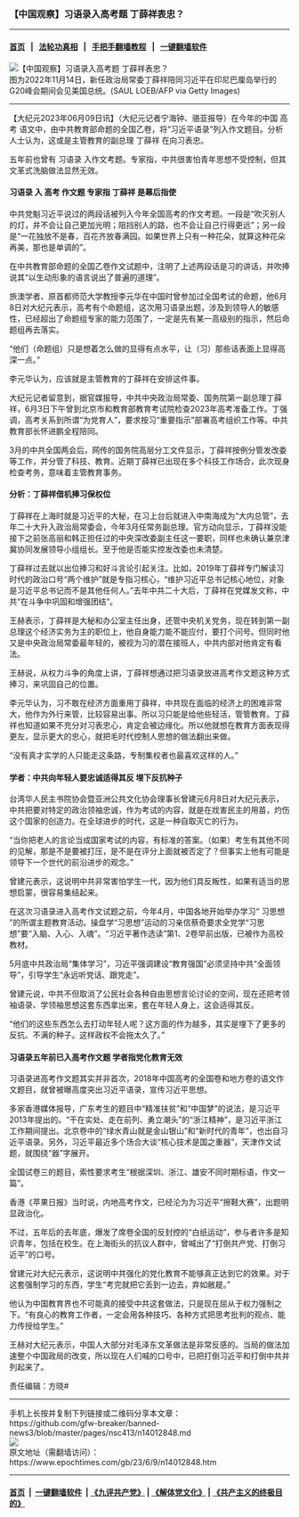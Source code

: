 ### 【中国观察】习语录入高考题 丁薛祥表忠？
------------------------

#### [首页](https://github.com/gfw-breaker/banned-news3/blob/master/README.md) &nbsp;&nbsp;|&nbsp;&nbsp; [法轮功真相](https://github.com/begood0513/basic/blob/master/README.md)  &nbsp;&nbsp;|&nbsp;&nbsp; [手把手翻墙教程](https://github.com/gfw-breaker/guides/wiki)  &nbsp;&nbsp;|&nbsp;&nbsp; [一键翻墙软件](https://github.com/gfw-breaker/nogfw/blob/master/README.md)  



<div><img alt="【中国观察】习语录入高考题 丁薛祥表忠？" class="attachment-djy_600_400 size-djy_600_400 wp-post-image" src="https://i.epochtimes.com/assets/uploads/2022/11/id13866253-GettyImages-1244770304-600x400.jpg"/>
<div class="caption">
 图为2022年11月14日，新任政治局常委丁薛祥陪同习近平在印尼巴厘岛举行的G20峰会期间会见美国总统。(SAUL LOEB/AFP via Getty Images)
</div></div><hr/>


<div><p>
 【大纪元2023年06月09日讯】（大纪元记者宁海钟、骆亚报导）在今年的中国
 <ok href="https://www.epochtimes.com/gb/tag/%E9%AB%98%E8%80%83.html">
  高考
 </ok>
 语文中，由中共教育部命题的全国乙卷，将“习近平语录”列入作文题目。分析人士认为，这或是主管教育的副总理
 <ok href="https://www.epochtimes.com/gb/tag/%E4%B8%81%E8%96%9B%E7%A5%A5.html">
  丁薛祥
 </ok>
 在向习表忠。
</p>
<p>
 五年前也曾有
 <ok href="https://www.epochtimes.com/gb/tag/%E4%B9%A0%E8%AF%AD%E5%BD%95.html">
  习语录
 </ok>
 入作文考题。专家指，中共很害怕青年思想不受控制，但其文革式洗脑做法显然无效。
</p>
<h4>
 <ok href="https://www.epochtimes.com/gb/tag/%E4%B9%A0%E8%AF%AD%E5%BD%95.html">
  习语录
 </ok>
 入
 <ok href="https://www.epochtimes.com/gb/tag/%E9%AB%98%E8%80%83.html">
  高考
 </ok>
 作文题 专家指
 <ok href="https://www.epochtimes.com/gb/tag/%E4%B8%81%E8%96%9B%E7%A5%A5.html">
  丁薛祥
 </ok>
 是幕后指使
</h4>
<p>
 中共党魁习近平说过的两段话被列入今年全国高考的作文考题。一段是“吹灭别人的灯，并不会让自己更加光明；阻挡别人的路，也不会让自己行得更远”；另一段是“一花独放不是春，百花齐放春满园。如果世界上只有一种花朵，就算这种花朵再美，那也是单调的”。
</p>
<p>
 在中共教育部命题的全国乙卷作文试题中，注明了上述两段话是习的讲话，并吹捧说其“以生动形象的语言说出了普遍的道理”。
</p>
<p>
 旅澳学者、原首都师范大学教授李元华在中国时曾参加过全国考试的命题，他6月8日对大纪元表示，高考有个命题组，这次用习语录出题，涉及到领导人的敏感性，已经超出了命题组专家的能力范围了，一定是先有某一高级别的指示，然后命题组再去落实。
</p>
<p>
 “他们（命题组）只是想着怎么做的显得有点水平，让（习）那些话表面上显得高深一点。”
</p>
<p>
 李元华认为，应该就是主管教育的丁薛祥在安排这件事。
</p>
<p>
 大纪元记者留意到，据官媒报导，中共中央政治局常委、国务院第一副总理丁薛祥，6月3日下午曾到北京市和教育部教育考试院检查2023年高考准备工作。丁强调，高考关系到所谓“为党育人”，要求按习“重要指示”部署高考组织工作等。中共教育部长怀进鹏全程陪同。
</p>
<p>
 3月的中共全国两会后，网传的国务院高层分工文件显示，丁薛祥按例分管发改委等工作，并分管了科技、教育。近期丁薛祥已出现在多个科技工作场合，此次现身检查考务，意味着主管教育事务。
</p>
<h4>
 分析：丁薛祥借机捧习保权位
</h4>
<p>
 丁薛祥在上海时就是习近平的大秘，在习上台后就进入中南海成为“大内总管”，去年二十大升入政治局常委会，今年3月任常务副总理。官方动向显示，丁薛祥没能接下之前张高丽和韩正担任过的中央深改委副主任这一要职，同样也未确认兼京津冀协同发展领导小组组长。至于他是否能实控发改委也未清楚。
</p>
<p>
 丁薛祥过去就以出位捧习和好斗言论引起关注。比如，2019年丁薛祥专门解读习时代的政治口号“两个维护”就是专指习核心，“维护习近平总书记核心地位，对象是习近平总书记而不是其他任何人。”去年中共二十大后，丁薛祥在党媒发文称，中共“在斗争中巩固和增强团结”。
</p>
<p>
 王赫表示，丁薛祥是大秘和办公室主任出身，还管中央机关党务，现在转到第一副总理这个经济实务为主的职位上，他自身能力能不能应付，要打个问号。但同时他又是中央政治局常委最年轻的，被视为习的潜在接班人，中共内部对他肯定有看法。
</p>
<p>
 王赫说，从权力斗争的角度上讲，丁薛祥想通过把习语录放进高考作文题这种方式捧习，来巩固自己的位置。
</p>
<p>
 李元华认为，习不敢在经济方面重用丁薛祥，中共现在面临的经济上的困难非常大，他作为外行来管，比较容易出事。所以习只能是给他些轻活，管管教育。丁薛祥也知道如果不充分对习表忠心，肯定会被边缘化。所以他就想在教育方面表现得更左，显示更大的忠心，就把毛时代控制人思想的做法翻出来做。
</p>
<p>
 “没有真才实学的人只能走这条路，专制集权者也最喜欢这样的人。”
</p>
<h4>
 学者：中共向年轻人要忠诚适得其反 埋下反抗种子
</h4>
<p>
 台湾华人民主书院协会暨亚洲公共文化协会理事长曾建元6月8日对大纪元表示，中共把要对特定的政治领袖忠诚，作为考试的内容，就是在戕害民主的用苗，灼伤这个国家的创造力。在全球进步的时代，这是一种自取灭亡的行为。
</p>
<p>
 “当你把老人的言论当成国家考试的内容，有标准的答案。（如果）考生有其他不同的见解，那是不是要被打压，是不是在评分上面就被否定了？但事实上他有可能是领导下一个世代的前沿进步的观念。”
</p>
<p>
 曾建元表示，这说明中共非常害怕学生一代，因为他们具反叛性，如果有适当的思想启蒙，很容易集结起来。
</p>
<p>
 在这次习语录进入高考作文试题之前，今年4月，中国各地开始举办学习“
 <ok href="https://www.epochtimes.com/gb/tag/%E4%B9%A0%E6%80%9D%E6%83%B3.html">
  习思想
 </ok>
 ”的所谓主题教育活动。操盘学“习思想”运动的习亲信蔡奇要求全党学“习思想”要“入脑、入心、入魂”。“习近平著作选读”第1、2卷早前出版，已被作为高校教材。
</p>
<p>
 5月底中共政治局“集体学习”，习近平强调建设“教育强国”必须坚持中共“全面领导”，引导学生“永远听党话、跟党走”。
</p>
<p>
 曾建元说，中共不但取消了公民社会各种自由思想言论讨论的空间，现在还把考领袖语录、学领袖思想这套东西拿出来，套在年轻人身上，这会适得其反。
</p>
<p>
 “他们的这些东西怎么去打动年轻人呢？这方面的作为越多，其实是埋下了更多的反抗、不满的种子。这样政权不会拖太久了。”
</p>
<h4>
 习语录五年前已入高考作文题 学者指党化教育无效
</h4>
<p>
 习语录进高考作文题其实并非首次，2018年中国高考的全国卷和地方卷的语文作文题目，就曾被曝高度突出习近平语录，宣传习近平思想。
</p>
<p>
 多家香港媒体报导，广东考生的题目中“精准扶贫”和“中国梦”的说法，是习近平2013年提出的。“干在实处、走在前列、勇立潮头”的“浙江精神”，是习近平浙江工作期间提出。北京卷中的“绿水青山就是金山银山”和“新时代的青年”，也出自习近平语录。另外，习近平最近多个场合大谈“核心技术是国之重器”，天津作文试题，就围绕“器”字展开。
</p>
<p>
 全国试卷三的题目，索性要求考生“根据深圳、浙江、雄安不同时期标语，作文一篇”。
</p>
<p>
 香港《苹果日报》当时说，内地高考作文，已经沦为为习近平“擦鞋大赛”，出题明显政治化。
</p>
<p>
 不过，五年后的去年底，爆发了席卷全国的反封控的“白纸运动”，参与者许多是知识青年，包括在校生。在上海街头的抗议人群中，曾喊出了“打倒共产党、打倒习近平”的口号。
</p>
<p>
 曾建元对大纪元表示，这说明中共强化的党化教育不能够真正达到它的效果。对于这套强制学习的东西，学生“考完就把它丢到一边去，弃如敝屣。”
</p>
<p>
 他认为中国教育界也不可能真的接受中共这套做法，只是现在屈从于权力强制之下。“有良心的教育工作者，一定会用各种技巧、各种方式把思考批判的观点、能力传授给学生。”
</p>
<p>
 王赫对大纪元表示，中国人大部分对毛泽东文革做法是非常反感的。当局的做法加速整个中国政局的改变，所以现在人们喊的口号中，已把打倒习近平和打倒中共并列起来了。
</p>
<p>
 责任编辑：方晓#
</p>
</div>
<hr/>
手机上长按并复制下列链接或二维码分享本文章：<br/>
https://github.com/gfw-breaker/banned-news3/blob/master/pages/nsc413/n14012848.md <br/>
<a href='https://github.com/gfw-breaker/banned-news3/blob/master/pages/nsc413/n14012848.md'><img src='https://github.com/gfw-breaker/banned-news3/blob/master/pages/nsc413/n14012848.md.png'/></a> <br/>
原文地址（需翻墙访问）：https://www.epochtimes.com/gb/23/6/9/n14012848.htm


------------------------
#### [首页](https://github.com/gfw-breaker/banned-news3/blob/master/README.md) &nbsp;|&nbsp; [一键翻墙软件](https://github.com/gfw-breaker/nogfw/blob/master/README.md) &nbsp;| [《九评共产党》](https://github.com/gfw-breaker/9ping.md/blob/master/README.md#九评之一评共产党是什么) | [《解体党文化》](https://github.com/gfw-breaker/jtdwh.md/blob/master/README.md) | [《共产主义的终极目的》](https://github.com/gfw-breaker/gczydzjmd.md/blob/master/README.md)


<img src='http://gfw-breaker.win/banned-news3/pages/nsc413/n14012848.md' width='0px' height='0px'/>